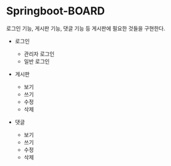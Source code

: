 # Springboot-BOARD
로그인 기능, 게시판 기능, 댓글 기능 등 게시판에 필요한 것들을 구현한다.

* 로그인
  * 관리자 로그인
  * 일반 로그인
  
* 게시판
  * 보기
  * 쓰기
  * 수정
  * 삭제
  
* 댓글
  * 보기
  * 쓰기
  * 수정
  * 삭제
  
